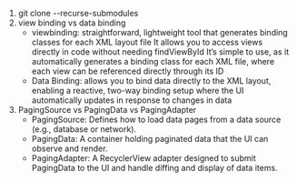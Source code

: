 1. git clone --recurse-submodules
2. view binding vs data binding
    - viewbinding:
    straightforward, lightweight tool that generates binding classes for each XML layout file
    It allows you to access views directly in code without needing findViewById
    It’s simple to use, as it automatically generates a binding class for each XML file,
    where each view can be referenced directly through its ID
    - Data Binding:
    allows you to bind data directly to the XML layout, enabling a reactive, two-way binding
    setup where the UI automatically updates in response to changes in data
3. PagingSource vs PagingData vs PagingAdapter
    - PagingSource: Defines how to load data pages from a data source (e.g., database or network).
    - PagingData: A container holding paginated data that the UI can observe and render.
    - PagingAdapter: A RecyclerView adapter designed to submit PagingData to the UI and handle diffing and display of data items.